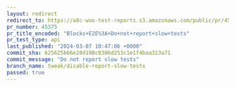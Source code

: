 ```yaml
---
layout: redirect
redirect_to: https://a8c-woo-test-reports.s3.amazonaws.com/public/pr/45375/api/index.html
pr_number: 45375
pr_title_encoded: "Blocks+E2E%3A+Do+not+report+slow+tests"
pr_test_type: api
last_published: "2024-03-07 10:47:06 +0000"
commit_sha: 625625b66e28d198c0306d253c1e1f4baa313a71
commit_message: "Do not report slow tests"
branch_name: tweak/disable-report-slow-tests
passed: true
---
```

